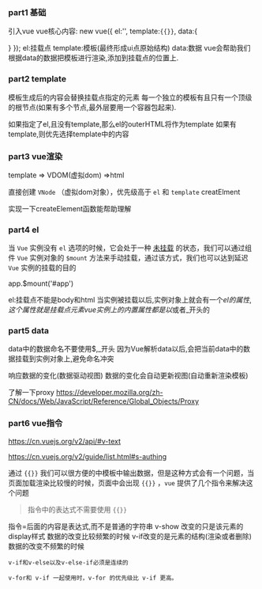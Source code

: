 ### part1 基础
引入vue  <script src="https://cdn.jsdelivr.net/npm/vue@2/dist/vue.js"></script>
vue核心内容:
new vue({
  el:'',
  template:`{{}}`,
  data:{

  }
});
el:挂载点
template:模板(最终形成ui点原始结构)
data:数据
vue会帮助我们根据data的数据把模板进行渲染,添加到挂载点的位置上.


### part2 template
模板生成后的内容会替换挂载点指定的元素
每一个独立的模板有且只有一个顶级的根节点(如果有多个节点,最外层要用一个容器包起来).

如果指定了el,且没有template,那么el的outerHTML将作为template
如果有template,则优先选择template中的内容

### part3 vue渲染
template => VDOM(虚拟dom) =>html

直接创建 `VNode` （虚拟dom对象），优先级高于 `el` 和 `template`
         creatElment

实现一下createElement函数能帮助理解

### part4 el


当 `Vue` 实例没有 `el` 选项的时候，它会处于一种 <u>未挂载</u> 的状态，我们可以通过组件 `Vue` 实例对象的 `$mount` 方法来手动挂载，通过该方式，我们也可以达到延迟 `Vue` 实例的挂载的目的

app.$mount('#app') 


el:挂载点不能是body和html
当实例被挂载以后,实例对象上就会有一个$el的属性,这个属性就是挂载点元素
vue实例上的内置属性都是以$或者_开头的

### part5 data
data中的数据命名不要使用$,_开头
因为Vue解析data以后,会把当前data中的数据挂载到实例对象上,避免命名冲突

响应数据的变化(数据驱动视图)
数据的变化会自动更新视图(自动重新渲染模板)

了解一下proxy
https://developer.mozilla.org/zh-CN/docs/Web/JavaScript/Reference/Global_Objects/Proxy

### part6 vue指令

https://cn.vuejs.org/v2/api/#v-text

https://cn.vuejs.org/v2/guide/list.html#s-authing



通过 `{{}}` 我们可以很方便的中模板中输出数据，但是这种方式会有一个问题，当页面加载渲染比较慢的时候，页面中会出现 `{{}}` ，`vue` 提供了几个指令来解决这个问题

> 指令中的表达式不需要使用 `{{}}`

指令=后面的内容是表达式,而不是普通的字符串
v-show 改变的只是该元素的display样式
       数据的改变比较频繁的时候
v-if改变的是元素的结构(渲染或者删除)
    数据的改变不频繁的时候

    v-if和v-else以及v-else-if必须是连续的

    v-for和 v-if 一起使用时，v-for 的优先级比 v-if 更高。